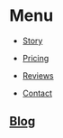 # Menu



- [Story](/story)
- [Pricing](/pricing)
- [Reviews](/clients)

- [Contact](/contact)

## [Blog](/blog)
